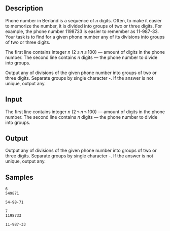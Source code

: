 ## Description

<div><p>Phone number in Berland is a sequence of <span class="tex-span"><i>n</i></span> digits. Often, to make it easier to memorize the number, it is divided into groups of two or three digits. For example, the phone number <span class="tex-font-style-tt">1198733</span> is easier to remember as <span class="tex-font-style-tt">11-987-33</span>. Your task is to find for a given phone number any of its divisions into groups of two or three digits.</p></div><div class="input-specification"><p>The first line contains integer <span class="tex-span"><i>n</i></span> (<span class="tex-span">2 ≤ <i>n</i> ≤ 100</span>) — amount of digits in the phone number. The second line contains <span class="tex-span"><i>n</i></span> digits — the phone number to divide into groups.</p></div><div class="output-specification"><p>Output any of divisions of the given phone number into groups of two or three digits. Separate groups by single character <span class="tex-font-style-tt">-</span>. If the answer is not unique, output any.</p></div>


## Input

<p>The first line contains integer <span class="tex-span"><i>n</i></span> (<span class="tex-span">2 ≤ <i>n</i> ≤ 100</span>) — amount of digits in the phone number. The second line contains <span class="tex-span"><i>n</i></span> digits — the phone number to divide into groups.</p>


## Output

<p>Output any of divisions of the given phone number into groups of two or three digits. Separate groups by single character <span class="tex-font-style-tt">-</span>. If the answer is not unique, output any.</p>


## Samples

```input1
6
549871

```

```output1
54-98-71
```






```input2
7
1198733

```

```output2
11-987-33

```



